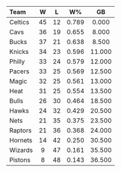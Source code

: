 | Team                             |  W  |  L  |  W%   |   GB   |
|:---------------------------------|:---:|:---:|:-----:|:------:|
| [](/r/bostonceltics) Celtics     | 45  | 12  | 0.789 | 0.000  |
| [](/r/clevelandcavs) Cavs        | 36  | 19  | 0.655 | 8.000  |
| [](/r/mkebucks) Bucks            | 37  | 21  | 0.638 | 8.500  |
| [](/r/nyknicks) Knicks           | 34  | 23  | 0.596 | 11.000 |
| [](/r/sixers) Philly             | 33  | 24  | 0.579 | 12.000 |
| [](/r/pacers) Pacers             | 33  | 25  | 0.569 | 12.500 |
| [](/r/orlandomagic) Magic        | 32  | 25  | 0.561 | 13.000 |
| [](/r/heat) Heat                 | 31  | 25  | 0.554 | 13.500 |
| [](/r/chicagobulls) Bulls        | 26  | 30  | 0.464 | 18.500 |
| [](/r/atlantahawks) Hawks        | 24  | 32  | 0.429 | 20.500 |
| [](/r/gonets) Nets               | 21  | 35  | 0.375 | 23.500 |
| [](/r/torontoraptors) Raptors    | 21  | 36  | 0.368 | 24.000 |
| [](/r/charlottehornets) Hornets  | 14  | 42  | 0.250 | 30.500 |
| [](/r/washingtonwizards) Wizards |  9  | 47  | 0.161 | 35.500 |
| [](/r/detroitpistons) Pistons    |  8  | 48  | 0.143 | 36.500 |